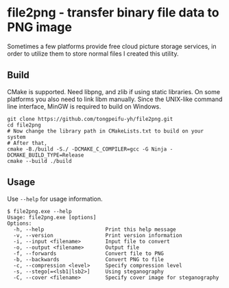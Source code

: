 # file2png - transfer binary file data to PNG image
Sometimes a few platforms provide free cloud picture storage services, in order to utilize them to store normal files I created this utility.

## Build
CMake is supported. Need libpng, and zlib if using static libraries. On some platforms you also need to link libm manually. Since the UNIX-like command line interface, MinGW is required to build on Windows.
```shell
git clone https://github.com/tongpeifu-yh/file2png.git
cd file2png
# Now change the library path in CMakeLists.txt to build on your system
# After that,
cmake -B./build -S./ -DCMAKE_C_COMPILER=gcc -G Ninja -DCMAKE_BUILD_TYPE=Release
cmake --build ./build
```

## Usage
Use `--help` for usage information.
```
$ file2png.exe --help
Usage: file2png.exe [options]
Options:
  -h, --help                    Print this help message
  -v, --version                 Print version information
  -i, --input <filename>        Input file to convert
  -o, --output <filename>       Output file
  -f, --forwards                Convert file to PNG
  -b, --backwards               Convert PNG to file
  -c, --compression <level>     Specify compression level
  -s, --stego[=<lsb1|lsb2>]     Using steganography
  -C, --cover <filename>        Specify cover image for steganography
```